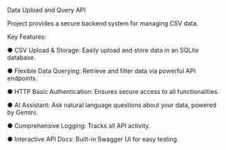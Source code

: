 Data Upload and Query API

Project provides a secure backend system for managing CSV data.


Key Features:

  ● CSV Upload & Storage: Easily upload and store data in an SQLite database.

  ● Flexible Data Querying: Retrieve and filter data via powerful API endpoints.

  ● HTTP Basic Authentication: Ensures secure access to all functionalities.

  ● AI Assistant: Ask natural language questions about your data, powered by Gemini.

  ● Comprehensive Logging: Tracks all API activity.

  ● Interactive API Docs: Built-in Swagger UI for easy testing.
